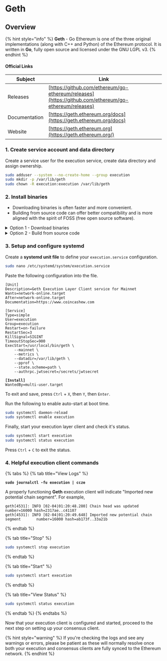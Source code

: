 # Geth

## Overview

{% hint style="info" %}
**Geth** - Go Ethereum is one of the three original implementations (along with C++ and Python) of the Ethereum protocol. It is written in **Go**, fully open source and licensed under the GNU LGPL v3.
{% endhint %}

#### Official Links

| Subject       | Link                                                                                                 |
| ------------- | ---------------------------------------------------------------------------------------------------- |
| Releases      | [https://github.com/ethereum/go-ethereum/releases](https://github.com/ethereum/go-ethereum/releases) |
| Documentation | [https://geth.ethereum.org/docs](https://geth.ethereum.org/docs)                                     |
| Website       | [https://geth.ethereum.org](https://geth.ethereum.org/)                                              |

### 1. Create service account and data directory

Create a service user for the execution service, create data directory and assign ownership.

```bash
sudo adduser --system --no-create-home --group execution
sudo mkdir -p /var/lib/geth
sudo chown -R execution:execution /var/lib/geth
```

### **2. Install binaries**

* Downloading binaries is often faster and more convenient.&#x20;
* Building from source code can offer better compatibility and is more aligned with the spirit of FOSS (free open source software).

<details>

<summary>Option 1 - Download binaries</summary>

<pre class="language-bash"><code class="lang-bash">RELEASE_URL="https://geth.ethereum.org/downloads"
<strong>FILE="https://gethstore.blob.core.windows.net/builds/geth-linux-amd64[a-zA-Z0-9./?=_%:-]*.tar.gz"
</strong>BINARIES_URL="$(curl -s $RELEASE_URL | grep -Eo $FILE | head -1)"

echo Downloading URL: $BINARIES_URL

cd $HOME
wget -O geth.tar.gz $BINARIES_URL
tar -xzvf geth.tar.gz -C $HOME
rm geth.tar.gz
sudo mv $HOME/geth-* geth
</code></pre>

Install the binaries.

```bash
sudo mv $HOME/geth/geth /usr/local/bin
```

</details>

<details>

<summary>Option 2 - Build from source code</summary>

Install Go dependencies

```bash
wget -O go.tar.gz https://go.dev/dl/go1.19.6.linux-amd64.tar.gz
sudo rm -rf /usr/local/go && sudo tar -C /usr/local -xzf go.tar.gz
echo export PATH=$PATH:/usr/local/go/bin >> $HOME/.bashrc
source $HOME/.bashrc
```

Verify Go is properly installed by checking the version and cleanup files.

```bash
go version
rm go.tar.gz
```

Install build dependencies.

```bash
sudo apt-get update
sudo apt install build-essential git
```

Build the binary.

```bash
mkdir -p ~/git
cd ~/git
git clone -b master https://github.com/ethereum/go-ethereum.git
cd go-ethereum
# Get new tags
git fetch --tags
# Get latest tag name
latestTag=$(git describe --tags `git rev-list --tags --max-count=1`)
# Checkout latest tag
git checkout $latestTag
# Build
make geth
```

Install the binary.

<pre class="language-bash"><code class="lang-bash"><strong>sudo cp $HOME/git/go-ethereum/build/bin/geth /usr/local/bin
</strong></code></pre>

</details>

### **3. Setup and configure systemd**

Create a **systemd unit file** to define your `execution.service` configuration.

```bash
sudo nano /etc/systemd/system/execution.service
```

Paste the following configuration into the file.

<pre class="language-bash"><code class="lang-bash">[Unit]
Description=Geth Execution Layer Client service for Mainnet
Wants=network-online.target
After=network-online.target
Documentation=https://www.coincashew.com

[Service]
Type=simple
User=execution
Group=execution
Restart=on-failure
RestartSec=3
KillSignal=SIGINT
TimeoutStopSec=900
ExecStart=/usr/local/bin/geth \
    --mainnet \
    --metrics \
    --datadir=/var/lib/geth \
    --pprof \
    --state.scheme=path \
    --authrpc.jwtsecret=/secrets/jwtsecret
   
<strong>[Install]
</strong>WantedBy=multi-user.target
</code></pre>

To exit and save, press `Ctrl` + `X`, then `Y`, then `Enter`.

Run the following to enable auto-start at boot time.

```bash
sudo systemctl daemon-reload
sudo systemctl enable execution
```

Finally, start your execution layer client and check it's status.

```bash
sudo systemctl start execution
sudo systemctl status execution
```

Press `Ctrl` + `C` to exit the status.

### 4. Helpful execution client commands

{% tabs %}
{% tab title="View Logs" %}
<pre class="language-bash"><code class="lang-bash"><strong>sudo journalctl -fu execution | ccze
</strong></code></pre>

A properly functioning **Geth** execution client will indicate "Imported new potential chain segment". For example,

```
geth[4531]: INFO [02-04|01:20:48.280] Chain head was updated    number=16000 hash=2317ae..c41107
geth[4531]: INFO [02-04|01:20:49.648] Imported new potential chain segment       number=16000 hash=ab173f..33a21b
```
{% endtab %}

{% tab title="Stop" %}
```bash
sudo systemctl stop execution
```
{% endtab %}

{% tab title="Start" %}
```bash
sudo systemctl start execution
```
{% endtab %}

{% tab title="View Status" %}
```bash
sudo systemctl status execution
```
{% endtab %}
{% endtabs %}

Now that your execution client is configured and started, proceed to the next step on setting up your consensus client.

{% hint style="warning" %}
If you're checking the logs and see any warnings or errors, please be patient as these will normally resolve once both your execution and consensus clients are fully synced to the Ethereum network.
{% endhint %}
